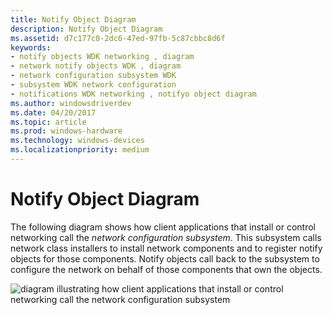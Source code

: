 ```yaml
---
title: Notify Object Diagram
description: Notify Object Diagram
ms.assetid: d7c177c0-2dc6-47ed-97fb-5c87cbbc8d6f
keywords:
- notify objects WDK networking , diagram
- network notify objects WDK , diagram
- network configuration subsystem WDK
- subsystem WDK network configuration
- notifications WDK networking , notifyo object diagram
ms.author: windowsdriverdev
ms.date: 04/20/2017
ms.topic: article
ms.prod: windows-hardware
ms.technology: windows-devices
ms.localizationpriority: medium
---
```


# Notify Object Diagram





The following diagram shows how client applications that install or control networking call the *network configuration subsystem*. This subsystem calls network class installers to install network components and to register notify objects for those components. Notify objects call back to the subsystem to configure the network on behalf of those components that own the objects.

![diagram illustrating how client applications that install or control networking call the network configuration subsystem](images/netcfg.png)

 

 






